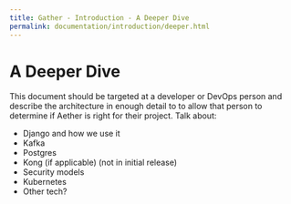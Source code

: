 ```yaml
---
title: Gather - Introduction - A Deeper Dive
permalink: documentation/introduction/deeper.html
---
```


# A Deeper Dive

This document should be targeted at a developer or DevOps person and describe the architecture in enough detail to to allow that person to determine if Aether is right for their project.  Talk about:

- Django and how we use it
- Kafka
- Postgres
- Kong (if applicable) (not in initial release)
- Security models
- Kubernetes
- Other tech?
